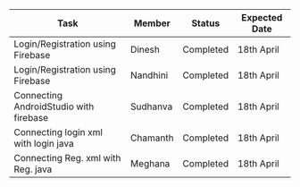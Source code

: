 
|  Task	                               | Member     |	Status	    |     Expected Date |
|--------------------------------------|------------|-------------|-------------------|
|Login/Registration using Firebase	   | Dinesh	    | Completed	  |    18th April     |
|Login/Registration using Firebase	   | Nandhini	  | Completed	  |    18th April     |
|Connecting AndroidStudio with firebase| Sudhanva 	| Completed	  |    18th April     |
|Connecting login xml with login java  | Chamanth	  | Completed   |    18th April     | 
|Connecting Reg. xml with Reg. java    | Meghana	  | Completed	  |    18th April     |
